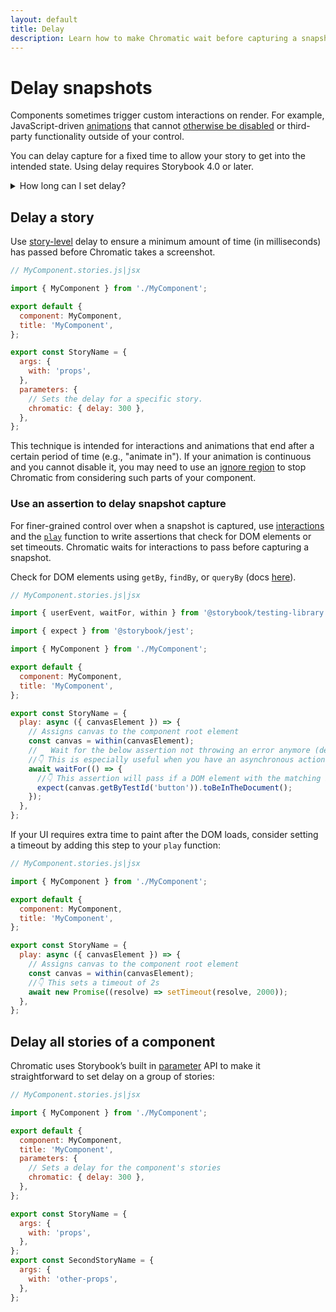 ```yaml
---
layout: default
title: Delay
description: Learn how to make Chromatic wait before capturing a snapshot
---
```


# Delay snapshots

Components sometimes trigger custom interactions on render. For example, JavaScript-driven [animations](animations#javascript-animations) that cannot [otherwise be disabled](snapshots#improve-snapshot-consistency) or third-party functionality outside of your control.

You can delay capture for a fixed time to allow your story to get into the intended state. Using delay requires Storybook 4.0 or later.

<details>
<summary>How long can I set delay?</summary>

The maximum time for snapshot capture is 15s. Your story should finish loading resources and be ready to capture in 15s.

</details>

## Delay a story

Use [story-level](https://storybook.js.org/docs/react/writing-stories/parameters#story-parameters) delay to ensure a minimum amount of time (in milliseconds) has passed before Chromatic takes a screenshot.

```js
// MyComponent.stories.js|jsx

import { MyComponent } from './MyComponent';

export default {
  component: MyComponent,
  title: 'MyComponent',
};

export const StoryName = {
  args: {
    with: 'props',
  },
  parameters: {
    // Sets the delay for a specific story.
    chromatic: { delay: 300 },
  },
};
```

This technique is intended for interactions and animations that end after a certain period of time (e.g., "animate in"). If your animation is continuous and you cannot disable it, you may need to use an [ignore region](ignoring-elements) to stop Chromatic from considering such parts of your component.

### Use an assertion to delay snapshot capture

For finer-grained control over when a snapshot is captured, use [interactions](interactions) and the [`play`](https://storybook.js.org/docs/react/writing-stories/play-function) function to write assertions that check for DOM elements or set timeouts. Chromatic waits for interactions to pass before capturing a snapshot.

Check for DOM elements using `getBy`, `findBy`, or `queryBy` (docs [here](https://testing-library.com/docs/dom-testing-library/cheatsheet/#queries)).

```javascript
// MyComponent.stories.js|jsx

import { userEvent, waitFor, within } from '@storybook/testing-library';

import { expect } from '@storybook/jest';

import { MyComponent } from './MyComponent';

export default {
  component: MyComponent,
  title: 'MyComponent',
};

export const StoryName = {
  play: async ({ canvasElement }) => {
    // Assigns canvas to the component root element
    const canvas = within(canvasElement);
    //   Wait for the below assertion not throwing an error anymore (default timeout is 1000ms)
    //👇 This is especially useful when you have an asynchronous action or component that you want to wait for
    await waitFor(() => {
      //👇 This assertion will pass if a DOM element with the matching id exists
      expect(canvas.getByTestId('button')).toBeInTheDocument();
    });
  },
};
```

If your UI requires extra time to paint after the DOM loads, consider setting a timeout by adding this step to your `play` function:

```javascript
// MyComponent.stories.js|jsx

import { MyComponent } from './MyComponent';

export default {
  component: MyComponent,
  title: 'MyComponent',
};

export const StoryName = {
  play: async ({ canvasElement }) => {
    // Assigns canvas to the component root element
    const canvas = within(canvasElement);
    //👇 This sets a timeout of 2s
    await new Promise((resolve) => setTimeout(resolve, 2000));
  },
};
```

## Delay all stories of a component

Chromatic uses Storybook’s built in [parameter](https://storybook.js.org/docs/react/writing-stories/parameters#component-parameters) API to make it straightforward to set delay on a group of stories:

```js
// MyComponent.stories.js|jsx

import { MyComponent } from './MyComponent';

export default {
  component: MyComponent,
  title: 'MyComponent',
  parameters: {
    // Sets a delay for the component's stories
    chromatic: { delay: 300 },
  },
};

export const StoryName = {
  args: {
    with: 'props',
  },
};
export const SecondStoryName = {
  args: {
    with: 'other-props',
  },
};
```
